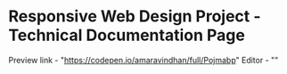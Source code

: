 # Responsive Web Design Project - Technical Documentation Page

Preview link - "https://codepen.io/amaravindhan/full/Pojmabp"
Editor - ""
